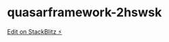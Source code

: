 # quasarframework-2hswsk

[Edit on StackBlitz ⚡️](https://stackblitz.com/edit/quasarframework-2hswsk)